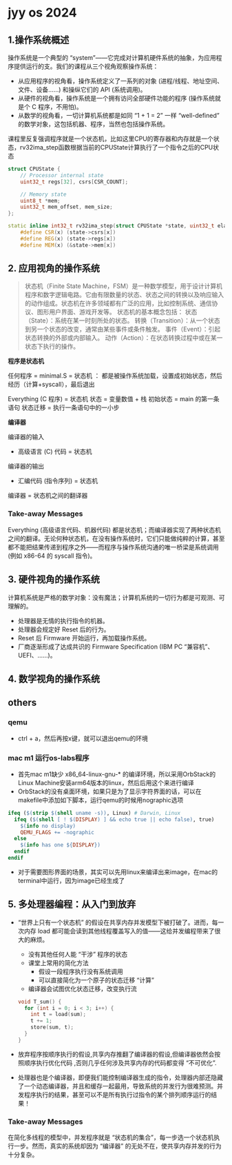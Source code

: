 # jyy os 2024

## 1.操作系统概述

操作系统是一个典型的 “system”——它完成对计算机硬件系统的抽象，为应用程序提供运行的支。我们的课程从三个视角观察操作系统：
+ 从应用程序的视角看，操作系统定义了一系列的对象 (进程/线程、地址空间、文件、设备……) 和操纵它们的 API (系统调用)。
+ 从硬件的视角看，操作系统是一个拥有访问全部硬件功能的程序 (操作系统就是个 C 程序，不用怕)。
+ 从数学的视角看，一切计算机系统都是如同 “1 + 1 = 2” 一样 “well-defined” 的数学对象，这包括机器、程序，当然也包括操作系统。

课程里反复强调程序就是一个状态机，比如这里CPU的寄存器和内存就是一个状态，rv32ima_step函数根据当前的CPUState计算执行了一个指令之后的CPU状态

```c++
struct CPUState {
    // Processor internal state
    uint32_t regs[32], csrs[CSR_COUNT];

    // Memory state
    uint8_t *mem;
    uint32_t mem_offset, mem_size;
};

static inline int32_t rv32ima_step(struct CPUState *state, uint32_t elapsedUs) {
    #define CSR(x) (state->csrs[x])
    #define REG(x) (state->regs[x])
    #define MEM(x) (&state->mem[x])
```

## 2. 应用视角的操作系统

> 状态机（Finite State Machine，FSM）是一种数学模型，用于设计计算机程序和数字逻辑电路。它由有限数量的状态、状态之间的转换以及响应输入的动作组成。状态机在许多领域都有广泛的应用，比如控制系统、通信协议、图形用户界面、游戏开发等。
状态机的基本概念包括：
状态（State）：系统在某一时刻所处的状态。
转换（Transition）：从一个状态到另一个状态的改变，通常由某些事件或条件触发。
事件（Event）：引起状态转换的外部或内部输入。
动作（Action）：在状态转换过程中或在某一状态下执行的操作。

**程序是状态机**

任何程序 = minimal.S = 状态机 ： 都是被操作系统加载，设置成初始状态，然后经历（计算+syscall），最后退出

Everything (C 程序) = 状态机
状态 = 变量数值 + 栈 
初始状态 = main 的第⼀条语句 
状态迁移 = 执⾏⼀条语句中的⼀⼩步

**编译器**

编译器的输⼊
+ ⾼级语⾔ (C) 代码 = 状态机

编译器的输出
+ 汇编代码 (指令序列) = 状态机

编译器 = 状态机之间的翻译器

### Take-away Messages
Everything (高级语言代码、机器代码) 都是状态机；而编译器实现了两种状态机之间的翻译。无论何种状态机，在没有操作系统时，它们只能做纯粹的计算，甚至都不能把结果传递到程序之外——而程序与操作系统沟通的唯一桥梁是系统调用 (例如 x86-64 的 syscall 指令)。

## 3. 硬件视角的操作系统

计算机系统是严格的数学对象：没有魔法；计算机系统的一切行为都是可观测、可理解的。

+ 处理器是无情的执行指令的机器。
+ 处理器会规定好 Reset 后的行为。
+ Reset 后 Firmware 开始运行，再加载操作系统。
+ 厂商逐渐形成了达成共识的 Firmware Specification (IBM PC “兼容机”、UEFI、……)。

## 4. 数学视角的操作系统

## others

### qemu

+ ctrl + a，然后再按x键，就可以退出qemu的环境

### mac m1 运行os-labs程序

+ 首先mac m1缺少 x86_64-linux-gnu-* 的编译环境，所以采用OrbStack的Linux Machine安装arm64版本的linux，然后后用这个来进行编译
+ OrbStack的没有桌面环境，如果只是为了显示字符界面的话，可以在makefile中添加如下脚本，运行qemu的时候用nographic选项
```makefile
ifeq ($(strip $(shell uname -s)), Linux) # Darwin, Linux
  ifeq ($(shell [ ! $(DISPLAY) ] && echo true || echo false), true)
    $(info no display)
    QEMU_FLAGS += -nographic
  else
    $(info has one ${DISPLAY})
  endif
endif
```
+ 对于需要图形界面的场景，其实可以先用linux来编译出来image，在mac的terminal中运行，因为image已经生成了

## 5. 多处理器编程：从入门到放弃

+ “世界上只有一个状态机” 的假设在共享内存并发模型下被打破了。进而，每一次内存 load 都可能会读到其他线程覆盖写入的值——这给并发编程带来了很大的麻烦。
    - 没有其他任何人能 “干涉” 程序的状态
    - 课堂上常用的简化方法
      + 假设一段程序执行没有系统调用
      + 可以直接简化为一个原子的状态迁移 “计算”
    - 编译器会试图优化状态迁移，改变执行流
    ```c
    void T_sum() {
      for (int i = 0; i < 3; i++) {
        int t = load(sum);
        t += 1;
        store(sum, t);
      }
    }
    ```
  
+ 放弃程序按顺序执行的假设,共享内存推翻了编译器的假设,但编译器依然会按照顺序执行优化代码
,否则几乎任何涉及共享内存的代码都变得 “不可优化”.
+ 处理器也是个编译器，即便我们能控制编译器生成的指令，处理器内部还隐藏了一个动态编译器，并且和缓存一起最用，导致系统的并发行为很难预测。并发程序执行的结果，甚至可以不是所有执行过指令的某个排列顺序运行的结果！

### Take-away Messages

在简化多线程的模型中，并发程序就是 “状态机的集合”，每一步选一个状态机执行一步。然而，真实的系统却因为 “编译器” 的无处不在，使共享内存并发的行为十分复杂。